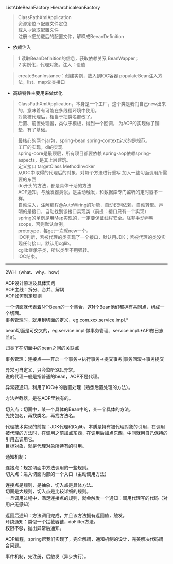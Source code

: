 ListAbleBeanFactory
HierarchicaleanFactory
>ClassPathXmlApplication  
资源定位->配置文件定位  
载入->读取配置文件  
注册->把加载后的配置文件，解释成BeeanDefinition  

- 依赖注入  
>1 读取BeanDefinition的信息，获取依赖关系
BeanWapper；  
2 实例化，代理对象。注入：设值

>createBeanInstance：创建实例，放入到IOC容器
populateBean注入方法，list、map父类接口

- 高级特性主要用来做优化
>ClassPathXmlApplication，本身是一个工厂，这个类是我们自己new出来的，意味着有可能在多线程环境中使用。  
对象被代理后，相当于把类名都改了。  
后置、前置处理器，类似于模板，得到一个回调，
为AOP的实现做了铺垫，有了基础。

>最核心的两个jar包，spring-bean   spring-context定义的是规范。  
工厂的实现，di的实现  
spring-core是最顶层，所有项目都要依赖
spring-aop依赖spring-aspects，是其上层建筑。  
定义接口 targetClass MethodInvoker  
从IOC中取得的代理后的对象，对每个方法进行重写
加入一些切面调用所需要的东西  
do开头的方法，都是具体干活的方法  
AOP通知，与触发器类似，是主动触发，和数据库专门监听的定时器不一样。  
自动注入，注解编程@AutoWiring的功能，自动识别依赖，自动转型。声明的是接口，自动找到该接口实现类（前提：接口只有一个实现）  
spring的单例是用Map实现的，一定要保证线程安全。除非手动声明scope，否则默认单例。  
prototype，每get一次就new一个。  
IOC判断，若被代理的类实现了一个接口，默认用JDK；若被代理的类没实现任何接口，默认用cglib。  
cglib继承子类，所以类型不用强转。  
IOC结束。
--------------------------------------------
2WH（what、why、how）  

AOP设计原理及具体实践  
AOP主线：拆分、合并、解耦  
AOP如何制定规则  

一个切面就代表着N个Bean的一个集合，这N个Bean他们都拥有共同点，组成一个切面。  
事务管理时，就用到切面的定义，eg.com.xxx.service.impl.*  

bean切面是可交叉的，eg.service.impl 做事务管理、service.impl.*API做日志监听。  

归类了在切面中的bean之间的关联点  

事务管理：连接点——开启一个事务->执行事务->提交事务|事务回滚->事务提交  

异常可自定义，只会监听SQL异常。  
说的代理一般是指普通的bean，AOP不是代理。  

异常要通知，利用了IOC中的后置处理（熟悉后置处理的方法）。  

方法拦截器，是在AOP里独有的。  

切入点：切面中，某一个具体的Bean中的，某一个具体的方法。  
先找包名，再找类名，再找方法名。  

代理技术实现的前提：JDK代理和Cglib，本质是持有被代理对象的引用，在调用被代理的方法时，在调用之前加点东西，在调用后加点东西，中间就用自己保持的引用去调用它。  
目标对象，就是代理对象所持有的引用。  

通知机制：  

连接点：规定切面中方法调用的一些规则。   
切入点：进入切面内部的一个入口（主动调用方法）  

连接点是规则，是抽象，切入点是具体方法。    
切面是大规则，切入点是比较详细的规则。    
一旦调用过程中，满足连接点的规则，就会触发一个通知：调用代理写的代码（对用户无感知）    

返回后通知：方法调用完成，并且该方法拥有返回值，触发。  
环绕通知：类似一个拦截器链，doFilter方法。  
权限不够，抛出异常后通知。  

AOP编程，spring帮我们实现了，完全解耦，通知机制的设计，完美解决代码耦合问题。  

事件机制，先注册，后触发（异步执行）。  